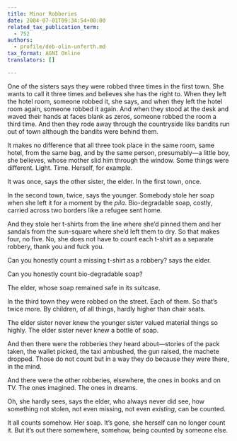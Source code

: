 ```yaml
---
title: Minor Robberies
date: 2004-07-01T09:34:54+00:00
related_tax_publication_term:
  - 752
authors:
  - profile/deb-olin-unferth.md
tax_format: AGNI Online
translators: []

---
```

One of the sisters says they were robbed three times in the first town. She wants to call it three times and believes she has the right to. When they left the hotel room, someone robbed it, she says, and when they left the hotel room again, someone robbed it again. And when they stood at the desk and waved their hands at faces blank as zeros, someone robbed the room a third time. And then they rode away through the countryside like bandits run out of town although the bandits were behind them.

It makes no difference that all three took place in the same room, same hotel, from the same bag, and by the same person, presumably—a little boy, she believes, whose mother slid him through the window. Some things were different. Light. Time. Herself, for example.

It was once, says the other sister, the elder. In the first town, once.

In the second town, twice, says the younger. Somebody stole her soap when she left it for a moment by the _pila_. Bio-degradable soap, costly, carried across two borders like a refugee sent home.

And they stole her t-shirts from the line where she’d pinned them and her sandals from the sun-square where she’d left them to dry. So that makes four, no five. No, she does not have to count each t-shirt as a separate robbery, thank you and fuck you.

Can you honestly count a missing t-shirt as a robbery? says the elder.

Can you honestly count bio-degradable soap?

The elder, whose soap remained safe in its suitcase.

In the third town they were robbed on the street. Each of them. So that’s twice more. By children, of all things, hardly higher than chair seats.

The elder sister never knew the younger sister valued material things so highly. The elder sister never knew a bottle of soap.

And then there were the robberies they heard about—stories of the pack taken, the wallet picked, the taxi ambushed, the gun raised, the machete dropped. Those do not count but in a way they do because they were there, in the mind.

And there were the other robberies, elsewhere, the ones in books and on TV. The ones imagined. The ones in dreams.

Oh, she hardly sees, says the elder, who always never did see, how something not stolen, not even missing, not even _existing_, can be counted.

It all counts somehow. Her soap. It’s gone, she herself can no longer count it. But it’s out there somewhere, somehow, being counted by someone else.